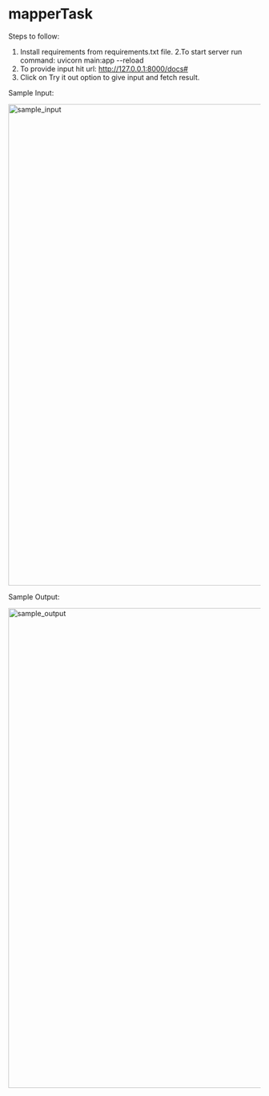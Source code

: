 # mapperTask

Steps to follow:
1. Install requirements from requirements.txt file.
2.To start server run command: uvicorn main:app --reload
3. To provide input hit url: http://127.0.0.1:8000/docs#
4. Click on Try it out option to give input and fetch result.

Sample Input: 

<img width="960" alt="sample_input" src="https://drive.google.com/file/d/1xpwZ3G4WVNDsH5qjB9HU1_fOLI_NkouY">

Sample Output:

<img width="957" alt="sample_output" src="https://drive.google.com/file/d/1-HQjciCHJWaNp-uRSB8bAlTAua3O3DBr/">
